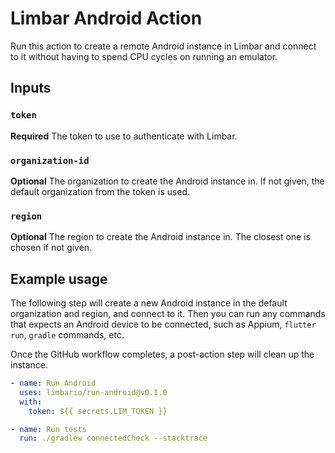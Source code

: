 # Limbar Android Action

Run this action to create a remote Android instance in Limbar and connect to it
without having to spend CPU cycles on running an emulator.

## Inputs

### `token`

**Required** The token to use to authenticate with Limbar.

### `organization-id`

**Optional** The organization to create the Android instance in. If not given,
the default organization from the token is used.

### `region`

**Optional** The region to create the Android instance in. The closest one is
chosen if not given.

## Example usage

The following step will create a new Android instance in the default
organization and region, and connect to it. Then you can run any commands that
expects an Android device to be connected, such as Appium, `flutter run`,
`gradle` commands, etc.

Once the GitHub workflow completes, a post-action step will clean up the
instance.

```yaml
- name: Run Android
  uses: limbario/run-android@v0.1.0
  with:
    token: ${{ secrets.LIM_TOKEN }}

- name: Run tests
  run: ./gradlew connectedCheck --stacktrace
```
